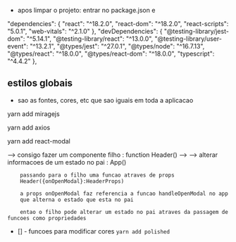- apos limpar o projeto: entrar no package.json e

"dependencies": {
    "react": "^18.2.0",
    "react-dom": "^18.2.0",
    "react-scripts": "5.0.1",
    "web-vitals": "^2.1.0"
  },
  "devDependencies": {
    "@testing-library/jest-dom": "^5.14.1",
    "@testing-library/react": "^13.0.0",
    "@testing-library/user-event": "^13.2.1",
    "@types/jest": "^27.0.1",
    "@types/node": "^16.7.13",
    "@types/react": "^18.0.0",
    "@types/react-dom": "^18.0.0",
    "typescript": "^4.4.2"
  },


## estilos globais

- sao as fontes, cores, etc que sao iguais em toda a aplicacao

yarn add miragejs

yarn add axios

yarn add react-modal

--> consigo fazer um componente filho : function Header()
--> --> alterar informacoes de um estado no pai : App()

        passando para o filho uma funcao atraves de props
        Header({onOpenModal}:HeaderProps)

        a props onOpenModal faz referencia a funcao handleOpenModal no app
        que alterna o estado que esta no pai

        entao o filho pode alterar um estado no pai atraves da passagem de funcoes como propriedades

- [] - funcoes para modificar cores
`yarn add polished`


